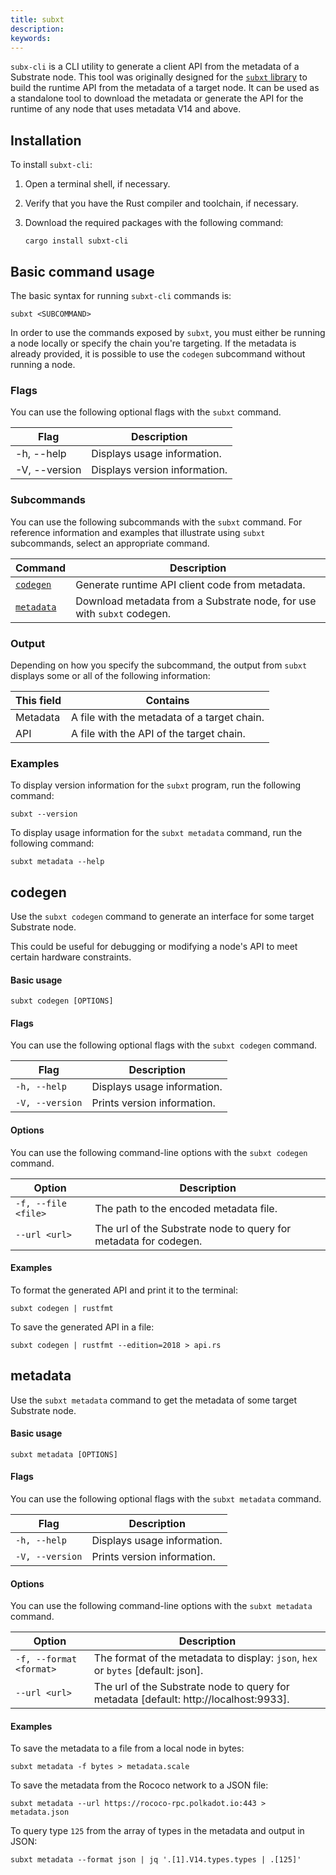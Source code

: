 ```yaml
---
title: subxt
description:
keywords:
---
```


`subx-cli` is a CLI utility to generate a client API from the metadata of a Substrate node.
This tool was originally designed for the [`subxt` library](./06-build/libraries#subxt) to build the runtime API from the metadata of a target node. 
It can be used as a standalone tool to download the metadata or generate the API for the runtime of any node that uses metadata V14 and above. 

## Installation 

To install `subxt-cli`:

1. Open a terminal shell, if necessary.
1. Verify that you have the Rust compiler and toolchain, if necessary.
1. Download the required packages with the following command: 

    `cargo install subxt-cli`

## Basic command usage

The basic syntax for running `subxt-cli` commands is:

`subxt <SUBCOMMAND>`

In order to use the commands exposed by `subxt`, you must either be running a node locally or specify the chain you're targeting.
If the metadata is already provided, it is possible to use the `codegen` subcommand without running a node.

### Flags

You can use the following optional flags with the `subxt` command.

| Flag | Description
| ------- | -----------
| -h, --help | Displays usage information. 
| -V, --version | Displays version information.

### Subcommands

You can use the following subcommands with the `subxt` command. 
For reference information and examples that illustrate using `subxt` subcommands, select an appropriate command.

| Command | Description
| ------- | -----------
| [`codegen`](#codegen) | Generate runtime API client code from metadata.  
| [`metadata`](#metadata) | Download metadata from a Substrate node, for use with `subxt` codegen.

### Output

Depending on how you specify the subcommand, the output from `subxt` displays some or all of the following information:

| This field | Contains
| ---------- | ----------
| Metadata | A file with the metadata of a target chain.
| API | A file with the API of the target chain.

### Examples

To display version information for the `subxt` program, run the following command:

`subxt --version`

To display usage information for the `subxt metadata` command, run the following command:

`subxt metadata --help`

## codegen

Use the `subxt codegen` command to generate an interface for some target Substrate node.

This could be useful for debugging or modifying a node's API to meet certain hardware constraints.

#### Basic usage

`subxt codegen [OPTIONS]`

#### Flags

You can use the following optional flags with the `subxt codegen` command.

| Flag   | Description
| ------ | -----------
| `-h, --help`  | Displays usage information.
| `-V, --version` | Prints version information.

#### Options

You can use the following command-line options with the `subxt codegen` command.

| Option   | Description
| -------- | -----------
| `-f, --file <file>` | The path to the encoded metadata file.
| `--url <url>` | The url of the Substrate node to query for metadata for codegen.

#### Examples

To format the generated API and print it to the terminal:

`subxt codegen | rustfmt`

To save the generated API in a file:

`subxt codegen | rustfmt --edition=2018 > api.rs`
## metadata

Use the `subxt metadata` command to get the metadata of some target Substrate node.

#### Basic usage

`subxt metadata [OPTIONS]`

#### Flags

You can use the following optional flags with the `subxt metadata` command.

| Flag   | Description
| ------ | -----------
| `-h, --help`  | Displays usage information.
| `-V, --version` | Prints version information.

#### Options

You can use the following command-line options with the `subxt metadata` command.

| Option   | Description
| -------- | -----------
| `-f, --format <format>` | The format of the metadata to display: `json`, `hex` or `bytes` [default: json].
| `--url <url>` | The url of the Substrate node to query for metadata [default: http://localhost:9933].

#### Examples

To save the metadata to a file from a local node in bytes:

`subxt metadata -f bytes > metadata.scale`

To save the metadata from the Rococo network to a JSON file:

`subxt metadata --url https://rococo-rpc.polkadot.io:443 > metadata.json`

To query type `125` from the array of types in the metadata and output in JSON: 

`subxt metadata --format json | jq '.[1].V14.types.types | .[125]'`